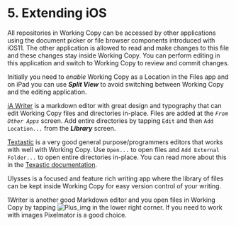# 5. Extending iOS

All repositories in Working Copy can be accessed by other applications using the document picker or file browser components introduced with iOS11. The other application is allowed to read and make changes to this file and these changes stay inside Working Copy. You can perform editing in this application and switch to Working Copy to review and commit changes.

Initially you need to *enable* Working Copy as a Location in the Files app and on iPad you can use ***Split View*** to avoid switching between Working Copy and the editing application.

[iA Writer](https://ia.net/writer) is a markdown editor with great design and typography that can edit Working Copy files and directories in-place. Files are added at the *`From Other Apps`* screen. Add entire directories by tapping `Edit` and then `Add Location...` from the ***Library*** screen.


[Textastic](https://itunes.apple.com/dk/app/textastic-code-editor-6/id1049254261?mt=8&at=1000lHq) is a very good general purpose/programmers editors that works with well with Working Copy. Use `Open...` to open files and `Add External Folder...` to open entire directories in-place. You can read more about this in the [Texastic documentation](https://www.textasticapp.com/v9/manual/integration_other_apps/git_client_working_copy.html). 

Ulysses is a focused and feature rich writing app where the library of files can be kept inside Working Copy for easy version control of your writing.

1Writer is another good Markdown editor and you open files in Working Copy by tapping ![Plus_img](https://workingcopyapp.com/img/1writer-plus.png) in the lower right corner. If you need to work with images Pixelmator is a good choice.
